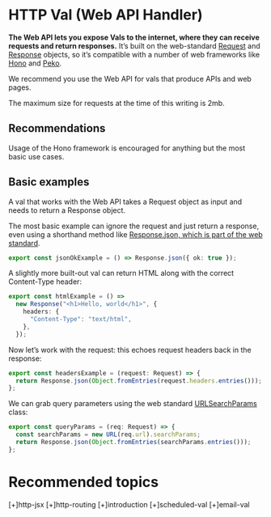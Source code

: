 # HTTP Val (Web API Handler)

**The Web API lets you expose Vals to the internet, where they can receive requests and return responses.** It’s built on the web-standard [Request](https://developer.mozilla.org/en-US/docs/Web/API/Request) and [Response](https://developer.mozilla.org/en-US/docs/Web/API/Response) objects, so it’s compatible with a number of web frameworks like [Hono](https://hono.dev/) and [Peko](https://github.com/sejori/peko).

We recommend you use the Web API for vals that produce APIs and web pages.

The maximum size for requests at the time of this writing is 2mb.

## Recommendations

Usage of the Hono framework is encouraged for anything but the most basic use cases.
## Basic examples

A val that works with the Web API takes a Request object as input and needs to return a Response object.

The most basic example can ignore the request and just return a response, even using a shorthand method like [Response.json, which is part of the web standard](https://developer.mozilla.org/en-US/docs/Web/API/Response/json_static).

```ts
export const jsonOkExample = () => Response.json({ ok: true });
```

A slightly more built-out val can return HTML along with the correct Content-Type header:

```ts
export const htmlExample = () =>
  new Response("<h1>Hello, world</h1>", {
    headers: {
      "Content-Type": "text/html",
    },
  });
```

Now let’s work with the request: this echoes request headers back in the response:

```ts
export const headersExample = (request: Request) => {
  return Response.json(Object.fromEntries(request.headers.entries()));
};
```

We can grab query parameters using the web standard [URLSearchParams](https://developer.mozilla.org/en-US/docs/Web/API/URL/searchParams) class:

```ts
export const queryParams = (req: Request) => {
  const searchParams = new URL(req.url).searchParams;
  return Response.json(Object.fromEntries(searchParams.entries()));
};
```

# Recommended topics

[+]http-jsx
[+]http-routing
[+]introduction
[+]scheduled-val
[+]email-val
